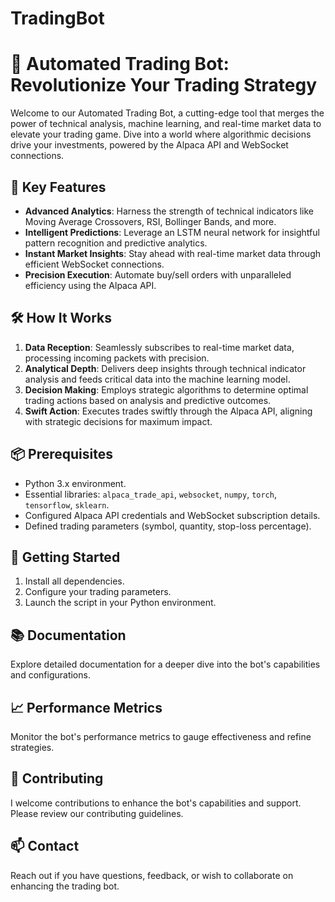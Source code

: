 # TradingBot

# 🚀 Automated Trading Bot: Revolutionize Your Trading Strategy

Welcome to our Automated Trading Bot, a cutting-edge tool that merges the power of technical analysis, machine learning, and real-time market data to elevate your trading game. Dive into a world where algorithmic decisions drive your investments, powered by the Alpaca API and WebSocket connections.

## 🎯 Key Features

- **Advanced Analytics**: Harness the strength of technical indicators like Moving Average Crossovers, RSI, Bollinger Bands, and more.
- **Intelligent Predictions**: Leverage an LSTM neural network for insightful pattern recognition and predictive analytics.
- **Instant Market Insights**: Stay ahead with real-time market data through efficient WebSocket connections.
- **Precision Execution**: Automate buy/sell orders with unparalleled efficiency using the Alpaca API.

## 🛠️ How It Works

1. **Data Reception**: Seamlessly subscribes to real-time market data, processing incoming packets with precision.
2. **Analytical Depth**: Delivers deep insights through technical indicator analysis and feeds critical data into the machine learning model.
3. **Decision Making**: Employs strategic algorithms to determine optimal trading actions based on analysis and predictive outcomes.
4. **Swift Action**: Executes trades swiftly through the Alpaca API, aligning with strategic decisions for maximum impact.

## 📦 Prerequisites

- Python 3.x environment.
- Essential libraries: `alpaca_trade_api`, `websocket`, `numpy`, `torch`, `tensorflow`, `sklearn`.
- Configured Alpaca API credentials and WebSocket subscription details.
- Defined trading parameters (symbol, quantity, stop-loss percentage).

## 🚀 Getting Started

1. Install all dependencies.
2. Configure your trading parameters.
3. Launch the script in your Python environment.

## 📚 Documentation

Explore detailed documentation for a deeper dive into the bot's capabilities and configurations.

## 📈 Performance Metrics

Monitor the bot's performance metrics to gauge effectiveness and refine strategies.

## 👥 Contributing

I welcome contributions to enhance the bot's capabilities and support. Please review our contributing guidelines.

## 📫 Contact

Reach out if you have questions, feedback, or wish to collaborate on enhancing the trading bot.
